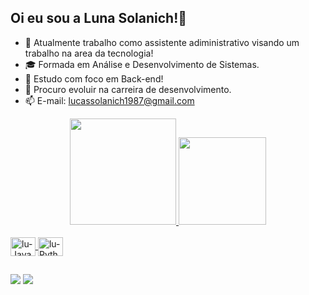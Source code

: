 ## Oi eu sou a Luna Solanich!👋



- 🔭 Atualmente trabalho como assistente adiministrativo visando um trabalho na area da tecnologia!
- 🎓 Formada em Análise e Desenvolvimento de Sistemas.
- 🌱 Estudo com foco em Back-end!
- 🤔 Procuro evoluir na carreira de desenvolvimento.
- 📫 E-mail: lucassolanich1987@gmail.com 
<div align="center">
  <a href="https://github.com/Snolaxluna">
  <img height="170em" src="https://github-readme-stats.vercel.app/api?username=Snolaxluna&show_icons=true&theme=dracula&include_all_commits=true&count_private=true"/>
  <img height="140em" src="https://github-readme-stats.vercel.app/api/top-langs/?username=Snolaxluna&layout=compact&langs_count=7&theme=dracula"/>
</div>
<div style="display: inline_block"><br>
  <img align="center" alt="lu-Java" height="30" width="40" src="https://cdn.jsdelivr.net/gh/devicons/devicon/icons/java/java-original.svg"> 
  <img align="center" alt="lu-Python" height="30" width="40" src="https://cdn.jsdelivr.net/gh/devicons/devicon@latest/icons/python/python-original.svg" />
</div>
  
  ##
 
<div> 
  <a href="https://instagram.com/snolaxluna" target="_blank"><img src="https://img.shields.io/badge/-Instagram-%23E4405F?style=for-the-badge&logo=instagram&logoColor=white" target="_blank"></a>
  <a href = "mailto:lucassolanich1987@gmail.com"><img src="https://img.shields.io/badge/-Gmail-%23333?style=for-the-badge&logo=gmail&logoColor=white" target="_blank"></a>
</div>
